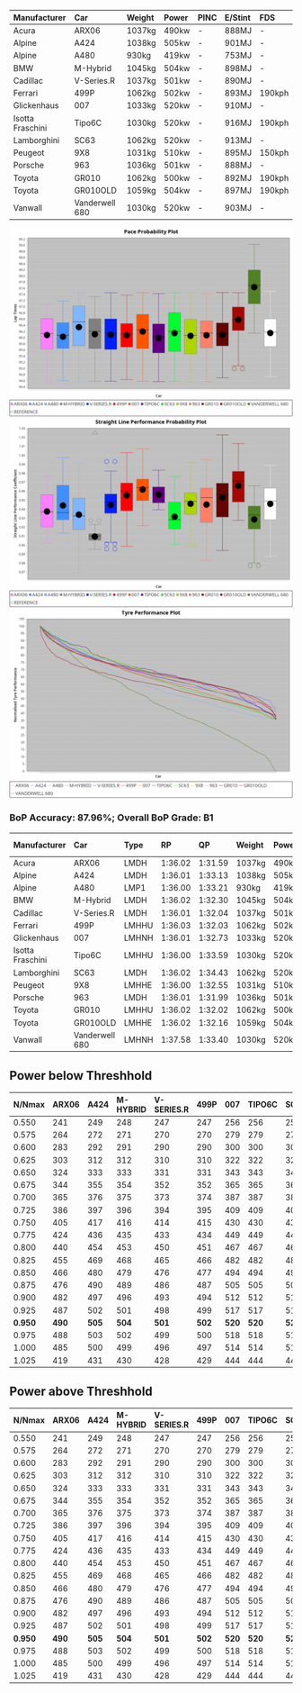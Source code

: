| Manufacturer     | Car            | Weight | Power | PINC    | E/Stint | FDS     |
|:-|:-|:-|:-|:-|:-|:-|
| Acura            | ARX06          | 1037kg | 490kw |    -    | 888MJ   |    -    |
| Alpine           | A424           | 1038kg | 505kw |    -    | 901MJ   |    -    |
| Alpine           | A480           | 930kg  | 419kw |    -    | 753MJ   |    -    |
| BMW              | M-Hybrid       | 1045kg | 504kw |    -    | 898MJ   |    -    |
| Cadillac         | V-Series.R     | 1037kg | 501kw |    -    | 890MJ   |    -    |
| Ferrari          | 499P           | 1062kg | 502kw |    -    | 893MJ   | 190kph  |
| Glickenhaus      | 007            | 1033kg | 520kw |    -    | 910MJ   |    -    |
| Isotta Fraschini | Tipo6C         | 1030kg | 520kw |    -    | 916MJ   | 190kph  |
| Lamborghini      | SC63           | 1062kg | 520kw |    -    | 913MJ   |    -    |
| Peugeot          | 9X8            | 1031kg | 510kw |    -    | 895MJ   | 150kph  |
| Porsche          | 963            | 1036kg | 501kw |    -    | 888MJ   |    -    |
| Toyota           | GR010          | 1062kg | 500kw |    -    | 892MJ   | 190kph  |
| Toyota           | GR010OLD       | 1059kg | 504kw |    -    | 897MJ   | 190kph  |
| Vanwall          | Vanderwell 680 | 1030kg | 520kw |    -    | 903MJ   |    -    |

![PACECHART](./IMG/AUTO.png)
![STRAIGHTLINEPERFORMANCECHART](./IMG/AUTO_sp.png)
![TYREPERFORMANCECHART](./IMG/AUTO_tw.png)

### BoP Accuracy: 87.96%; Overall BoP Grade: B1
| Manufacturer     | Car            | Type  | RP      | QP      | Weight | Power¹ | Threshhold | PINC    | Power² | E/Stint | AVG Vmax  | FDS     | RDLC | L/Stint | BOP-Grade | Model Accuracy | Model Points | Match%  |
|:-|:-|:-|:-|:-|:-|:-|:-|:-|:-|:-|:-|:-|:-|:-|:-|:-|:-|:-|
| Acura            | ARX06          | LMDH  | 1:36.02 | 1:31.59 | 1037kg | 490kw  | 0.0kph     |    -    | 490kw  |  888MJ  | 289.86kph |    -    | 1.02 | 37      | -B1       | 100.00%        | 995          | 86.79%  |
| Alpine           | A424           | LMDH  | 1:36.01 | 1:33.13 | 1038kg | 505kw  | 0.0kph     |    -    | 505kw  |  901MJ  | 292.42kph |    -    | 1.02 | 37      | +C2       | 100.00%        | 642          | 72.82%  |
| Alpine           | A480           | LMP1  | 1:36.00 | 1:33.21 |  930kg | 419kw  | 0.0kph     |    -    | 419kw  |  753MJ  | 288.57kph |    -    | 0.99 | 34      | ~A1       | 60.26%         | 849          | 100.00% |
| BMW              | M-Hybrid       | LMDH  | 1:36.02 | 1:32.30 | 1045kg | 504kw  | 0.0kph     |    -    | 504kw  |  898MJ  | 287.64kph |    -    | 1.02 | 37      | -A2       | 100.00%        | 1714         | 92.63%  |
| Cadillac         | V-Series.R     | LMDH  | 1:36.01 | 1:32.04 | 1037kg | 501kw  | 0.0kph     |    -    | 501kw  |  890MJ  | 291.71kph |    -    | 1.02 | 37      | ~A1       | 98.95%         | 2271         | 96.26%  |
| Ferrari          | 499P           | LMHHU | 1:36.03 | 1:32.03 | 1062kg | 502kw  | 0.0kph     |    -    | 502kw  |  893MJ  | 292.63kph | 190kph  | 1.03 | 37      | -A2       | 99.93%         | 2718         | 94.42%  |
| Glickenhaus      | 007            | LMHNH | 1:36.01 | 1:32.73 | 1033kg | 520kw  | 0.0kph     |    -    | 520kw  |  910MJ  | 297.03kph |    -    | 0.96 | 37      | ~A1       | 96.34%         | 1634         | 97.66%  |
| Isotta Fraschini | Tipo6C         | LMHHU | 1:36.00 | 1:33.59 | 1030kg | 520kw  | 0.0kph     |    -    | 520kw  |  916MJ  | 296.28kph | 190kph  | 1.07 | 37      | +C1       | 92.36%         | 133          | 76.69%  |
| Lamborghini      | SC63           | LMDH  | 1:36.02 | 1:34.43 | 1062kg | 520kw  | 0.0kph     |    -    | 520kw  |  913MJ  | 290.81kph |    -    | 1.03 | 37      | ~A1       | 96.54%         | 418          | 97.74%  |
| Peugeot          | 9X8            | LMHHE | 1:36.00 | 1:32.55 | 1031kg | 510kw  | 0.0kph     |    -    | 510kw  |  895MJ  | 292.84kph | 150kph  | 1.03 | 37      | ~A1       | 88.68%         | 2617         | 100.00% |
| Porsche          | 963            | LMDH  | 1:36.01 | 1:31.99 | 1036kg | 501kw  | 0.0kph     |    -    | 501kw  |  888MJ  | 292.26kph |    -    | 1.02 | 37      | -A2       | 99.98%         | 6168         | 94.54%  |
| Toyota           | GR010          | LMHHU | 1:36.02 | 1:32.02 | 1062kg | 500kw  | 0.0kph     |    -    | 500kw  |  892MJ  | 292.07kph | 190kph  | 1.02 | 37      | ~A1       | 98.53%         | 3557         | 97.11%  |
| Toyota           | GR010OLD       | LMHHE | 1:36.02 | 1:32.16 | 1059kg | 504kw  | 0.0kph     |    -    | 504kw  |  897MJ  | 294.63kph | 190kph  | 1.02 | 37      | ~A1       | 92.01%         | 1427         | 100.00% |
| Vanwall          | Vanderwell 680 | LMHNH | 1:37.58 | 1:33.40 | 1030kg | 520kw  | 0.0kph     |    -    | 520kw  |  903MJ  | 291.24kph |    -    | 1.01 | 37      | +Ω1       | 94.62%         | 633          | 24.80%  |

## Power below Threshhold
| N/Nmax    | ARX06   | A424    | M-HYBRID | V-SERIES.R | 499P    | 007     | TIPO6C  | SC63    | 9X8     | 963     | GR010   | GR010OLD | VANDERWELL 680 | ​     | RPM      | A480    |
|:-|:-|:-|:-|:-|:-|:-|:-|:-|:-|:-|:-|:-|:-|:-|:-|:-|
|  0.550    |  241    |  249    |  248     |  247       |  247    |  256    |  256    |  256    |  251    |  247    |  246    |  248     |  256           |  ​    |   --     |   -     |
|  0.575    |  264    |  272    |  271     |  270       |  270    |  279    |  279    |  279    |  274    |  270    |  269    |  271     |  279           |  ​    |   --     |   -     |
|  0.600    |  283    |  292    |  291     |  290       |  290    |  300    |  300    |  300    |  295    |  290    |  289    |  291     |  300           |  ​    |   --     |   -     |
|  0.625    |  303    |  312    |  312     |  310       |  310    |  322    |  322    |  322    |  316    |  310    |  309    |  312     |  322           |  ​    |   --     |   -     |
|  0.650    |  324    |  333    |  333     |  331       |  331    |  343    |  343    |  343    |  337    |  331    |  330    |  333     |  343           |  ​    |   --     |   -     |
|  0.675    |  344    |  355    |  354     |  352       |  352    |  365    |  365    |  365    |  358    |  352    |  351    |  354     |  365           |  ​    |   --     |   -     |
|  0.700    |  365    |  376    |  375     |  373       |  374    |  387    |  387    |  387    |  380    |  373    |  372    |  375     |  387           |  ​    |   --     |   -     |
|  0.725    |  386    |  397    |  396     |  394       |  395    |  409    |  409    |  409    |  401    |  394    |  393    |  396     |  409           |  ​    |   --     |   -     |
|  0.750    |  405    |  417    |  416     |  414       |  415    |  430    |  430    |  430    |  422    |  414    |  413    |  416     |  430           |  ​    |   --     |   -     |
|  0.775    |  424    |  436    |  435     |  433       |  434    |  449    |  449    |  449    |  441    |  433    |  432    |  435     |  449           |  ​    |  5000    |  246    |
|  0.800    |  440    |  454    |  453     |  450       |  451    |  467    |  467    |  467    |  458    |  450    |  449    |  453     |  467           |  ​    |  5500    |  291    |
|  0.825    |  455    |  469    |  468     |  465       |  466    |  482    |  482    |  482    |  473    |  465    |  464    |  468     |  482           |  ​    |  6000    |  325    |
|  0.850    |  466    |  480    |  479     |  476       |  477    |  494    |  494    |  494    |  485    |  476    |  475    |  479     |  494           |  ​    |  6500    |  367    |
|  0.875    |  476    |  490    |  489     |  486       |  487    |  505    |  505    |  505    |  495    |  486    |  485    |  489     |  505           |  ​    |  7000    |  409    |
|  0.900    |  482    |  497    |  496     |  493       |  494    |  512    |  512    |  512    |  502    |  493    |  492    |  496     |  512           |  ​    |  7500    |  420    |
|  0.925    |  487    |  502    |  501     |  498       |  499    |  517    |  517    |  517    |  507    |  498    |  497    |  501     |  517           |  ​    |  8000    |  416    |
| **0.950** | **490** | **505** | **504**  | **501**    | **502** | **520** | **520** | **520** | **510** | **501** | **500** | **504**  | **520**        | **​** | **8500** | **419** |
|  0.975    |  488    |  503    |  502     |  499       |  500    |  518    |  518    |  518    |  508    |  499    |  498    |  502     |  518           |  ​    |  9000    |  210    |
|  1.000    |  485    |  500    |  499     |  496       |  497    |  514    |  514    |  514    |  505    |  496    |  495    |  499     |  514           |  ​    |   --     |   -     |
|  1.025    |  419    |  431    |  430     |  428       |  429    |  444    |  444    |  444    |  436    |  428    |  427    |  430     |  444           |  ​    |   --     |   -     |

## Power above Threshhold
| N/Nmax    | ARX06   | A424    | M-HYBRID | V-SERIES.R | 499P    | 007     | TIPO6C  | SC63    | 9X8     | 963     | GR010   | GR010OLD | VANDERWELL 680 | ​     | RPM      | A480    |
|:-|:-|:-|:-|:-|:-|:-|:-|:-|:-|:-|:-|:-|:-|:-|:-|:-|
|  0.550    |  241    |  249    |  248     |  247       |  247    |  256    |  256    |  256    |  251    |  247    |  246    |  248     |  256           |  ​    |   --     |   -     |
|  0.575    |  264    |  272    |  271     |  270       |  270    |  279    |  279    |  279    |  274    |  270    |  269    |  271     |  279           |  ​    |   --     |   -     |
|  0.600    |  283    |  292    |  291     |  290       |  290    |  300    |  300    |  300    |  295    |  290    |  289    |  291     |  300           |  ​    |   --     |   -     |
|  0.625    |  303    |  312    |  312     |  310       |  310    |  322    |  322    |  322    |  316    |  310    |  309    |  312     |  322           |  ​    |   --     |   -     |
|  0.650    |  324    |  333    |  333     |  331       |  331    |  343    |  343    |  343    |  337    |  331    |  330    |  333     |  343           |  ​    |   --     |   -     |
|  0.675    |  344    |  355    |  354     |  352       |  352    |  365    |  365    |  365    |  358    |  352    |  351    |  354     |  365           |  ​    |   --     |   -     |
|  0.700    |  365    |  376    |  375     |  373       |  374    |  387    |  387    |  387    |  380    |  373    |  372    |  375     |  387           |  ​    |   --     |   -     |
|  0.725    |  386    |  397    |  396     |  394       |  395    |  409    |  409    |  409    |  401    |  394    |  393    |  396     |  409           |  ​    |   --     |   -     |
|  0.750    |  405    |  417    |  416     |  414       |  415    |  430    |  430    |  430    |  422    |  414    |  413    |  416     |  430           |  ​    |   --     |   -     |
|  0.775    |  424    |  436    |  435     |  433       |  434    |  449    |  449    |  449    |  441    |  433    |  432    |  435     |  449           |  ​    |  5000    |  246    |
|  0.800    |  440    |  454    |  453     |  450       |  451    |  467    |  467    |  467    |  458    |  450    |  449    |  453     |  467           |  ​    |  5500    |  291    |
|  0.825    |  455    |  469    |  468     |  465       |  466    |  482    |  482    |  482    |  473    |  465    |  464    |  468     |  482           |  ​    |  6000    |  325    |
|  0.850    |  466    |  480    |  479     |  476       |  477    |  494    |  494    |  494    |  485    |  476    |  475    |  479     |  494           |  ​    |  6500    |  367    |
|  0.875    |  476    |  490    |  489     |  486       |  487    |  505    |  505    |  505    |  495    |  486    |  485    |  489     |  505           |  ​    |  7000    |  409    |
|  0.900    |  482    |  497    |  496     |  493       |  494    |  512    |  512    |  512    |  502    |  493    |  492    |  496     |  512           |  ​    |  7500    |  420    |
|  0.925    |  487    |  502    |  501     |  498       |  499    |  517    |  517    |  517    |  507    |  498    |  497    |  501     |  517           |  ​    |  8000    |  416    |
| **0.950** | **490** | **505** | **504**  | **501**    | **502** | **520** | **520** | **520** | **510** | **501** | **500** | **504**  | **520**        | **​** | **8500** | **419** |
|  0.975    |  488    |  503    |  502     |  499       |  500    |  518    |  518    |  518    |  508    |  499    |  498    |  502     |  518           |  ​    |  9000    |  210    |
|  1.000    |  485    |  500    |  499     |  496       |  497    |  514    |  514    |  514    |  505    |  496    |  495    |  499     |  514           |  ​    |   --     |   -     |
|  1.025    |  419    |  431    |  430     |  428       |  429    |  444    |  444    |  444    |  436    |  428    |  427    |  430     |  444           |  ​    |   --     |   -     |

